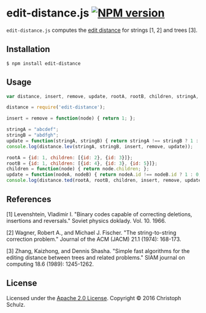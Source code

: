 # edit-distance.js [![NPM version](https://badge.fury.io/js/edit-distance.png)](http://badge.fury.io/js/edit-distance) 

`edit-distance.js` computes the [edit distance](https://en.wikipedia.org/wiki/Edit_distance) for strings [1, 2] and trees [3].

## Installation

    $ npm install edit-distance 

## Usage

```javascript
var distance, insert, remove, update, rootA, rootB, children, stringA, stringB;

distance = require('edit-distance');

insert = remove = function(node) { return 1; };

stringA = "abcdef";
stringB = "abdfgh";
update = function(stringA, stringB) { return stringA !== stringB ? 1 : 0; };
console.log(distance.lev(stringA, stringB, insert, remove, update));

rootA = {id: 1, children: [{id: 2}, {id: 3}]};
rootB = {id: 1, children: [{id: 4}, {id: 3}, {id: 5}]};
children = function(node) { return node.children; };
update = function(nodeA, nodeB) { return nodeA.id !== nodeB.id ? 1 : 0; };
console.log(distance.ted(rootA, rootB, children, insert, remove, update));

```

## References

[1] Levenshtein, Vladimir I. "Binary codes capable of correcting deletions, insertions and reversals." Soviet physics doklady. Vol. 10. 1966.

[2] Wagner, Robert A., and Michael J. Fischer. "The string-to-string correction problem." Journal of the ACM (JACM) 21.1 (1974): 168-173.

[3] Zhang, Kaizhong, and Dennis Shasha. "Simple fast algorithms for the editing distance between trees and related problems." SIAM journal on computing 18.6 (1989): 1245-1262.

## License

Licensed under the [Apache 2.0 License](https://www.apache.org/licenses/LICENSE-2.0). Copyright &copy; 2016 Christoph Schulz.
